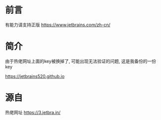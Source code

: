 # 前言

有能力请支持正版
https://www.jetbrains.com/zh-cn/

# 简介

由于热佬网址上面的key被换掉了, 可能出现无法验证的问题, 这是我备份的一份key

https://jetbrains520.github.io

# 源自

热佬网址
https://3.jetbra.in/
